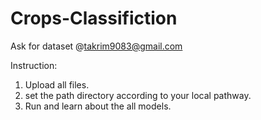 # Crops-Classifiction
Ask for dataset @takrim9083@gmail.com

Instruction:
1. Upload all files.
2. set the path directory according to your local pathway.
3. Run and learn about the all models.
